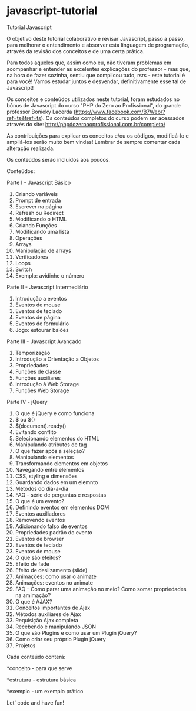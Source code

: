 # javascript-tutorial
Tutorial Javascript

O objetivo deste tutorial colaborativo é revisar Javascript, passo a passo, para melhorar o entendimento e absorver esta linguagem de programação, através da revisão dos conceitos e de uma certa prática.

Para todos aqueles que, assim como eu, não tiveram problemas em acompanhar e entender as excelentes explicações do professor - mas que, na hora de fazer sozinha, sentiu que complicou tudo, rsrs - este tutorial é para você! Vamos estudar juntos e desvendar, definitivamente esse tal de Javascript!

Os conceitos e conteúdos utilizados neste tutorial, foram estudados no bônus de Javascript do curso "PHP do Zero ao Profissional", do grande professor Bonieky Lacerda (https://www.facebook.com/B7Web/?ref=ts&fref=ts). Os conteúdos completos do curso podem ser acessados através do site: http://phpdozeroaoprofissional.com.br/completo/ 

As contribuições para explicar os conceitos e/ou os códigos, modificá-lo e ampliá-los serão muito bem vindas!
Lembrar de sempre comentar cada alteração realizada.

Os conteúdos serão incluídos aos poucos.

Conteúdos:

Parte I - Javascript Básico
1. Criando variáveis
2. Prompt de entrada
3. Escrever na página
4. Refresh ou Redirect
5. Modificando o HTML
6. Criando Funções
7. Modificando uma lista
8. Operações
9. Arrays
10. Manipulação de arrays
11. Verificadores
12. Loops
13. Switch
14. Exemplo: avidinhe o número

Parte II - Javascript Intermediário
1. Introdução a eventos
2. Eventos de mouse
3. Eventos de teclado
4. Eventos de página
5. Eventos de formulário
6. Jogo: estourar balões 

Parte III - Javascript Avançado
1. Temporização
2. Introdução a Orientação a Objetos
3. Propriedades
4. Funções de classe
5. Funções auxiliares
6. Introdução à Web Storage
7. Funções Web Storage

Parte IV - jQuery
1. O que é jQuery e como funciona
2. $ ou $()
3. $(document).ready()
4. Evitando conflito
5. Selecionando elementos do HTML
6. Manipulando atributos de tag
7. O que fazer após a seleção?
8. Manipulando elementos
9. Transformando elementos em objetos
10. Navegando entre elementos
11. CSS, styling e dimensões
12. Guardando dados em um elemnto
13. Métodos do dia-a-dia
14. FAQ - série de perguntas e respostas
15. O que é um evento?
16. Definindo eventos em elementos DOM
17. Eventos auxiliadores
18. Removendo eventos
19. Adicionando falso de eventos
20. Propriedades padrão do evento
21. Eventos de browser
22. Eventos de teclado
23. Eventos de mouse
24. O que são efeitos?
25. Efeito de fade
26. Efeito de deslizamento (slide)
27. Animações: como usar o animate
28. Animações: eventos no animate
29. FAQ - Como parar uma animação no meio? Como somar propriedades na amimação?
30. O que é AJAX?
31. Conceitos importantes de Ajax
32. Métodos auxiliares de Ajax
33. Requisição Ajax completa
34. Recebendo e manipulando JSON
35. O que são Plugins e como usar um Plugin jQuery?
36. Como criar seu próprio Plugin jQuery
37. Projetos

Cada conteúdo conterá:

*conceito - para que serve

*estrutura - estrutura básica

*exemplo - um exemplo prático


Let' code and have fun!
